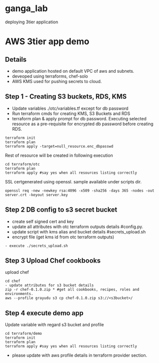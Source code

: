 # ganga_lab
deploying 3tier application

# AWS 3tier app demo


## Details

* demo application hosted on default VPC of aws and subnets.
* deveoped using terraforms, chef-solo
* AWS KMS used for pushing secrets to cloud.

## Step 1 - Creating S3 buckets, RDS, KMS
- Update variables ./otc/variables.tf except for db password
- Run terraform cmds for creating KMS, S3 Buckets and RDS
- terraform plan & apply prompt for db password.
Executing selected resource as a pre-requisite for encrypted db password before creating RDS.
```
terraform init
terraform plan
terraform apply -target=null_resource.enc_dbpasswd
```
Rest of resource will be created in following execution
```
cd terraform/otc
terraform plan
terraform apply #say yes when all resources listing correctly
```
SSL certgenerated using openssl. sample available under scripts dir.
```
openssl req -new -newkey rsa:4096 -x509 -sha256 -days 365 -nodes -out server.crt -keyout server.key
```
## Step 2 DB config  to s3 secret bucket
- create self signed cert and key
- update all attributes with otc terraform outputs details #config.py.
- update script with kms alias and bucket details #secrets_upload.sh
- encrypt file (get kms id from otc terraform outputs)
```
- execute ./secrets_upload.sh
```

## Step 3 Upload Chef cookbooks
upload chef
```
cd chef
- update attributes for s3 bucket details
zip -r chef-0.1.0.zip * #get all cookbooks, recipes, roles and environments.
aws --profile grayudu s3 cp chef-0.1.0.zip s3://<s3bucket>/
```
## Step 4 execute demo app
Update variable with regard s3 bucket and profile
```
cd terraform/demo
terraform init
terraform plan
terraform apply #say yes when all resources listing correctly
```
- please update with aws profile details in terraform provider section.
